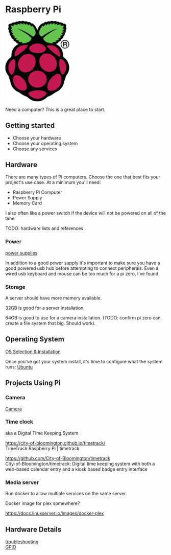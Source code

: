 # Raspberry Pi

[<img src="./logos/RPi-Logo-Reg-SCREEN.svg" alt="raspberry pi logo" width="200px">](./logos/logos-raspberry-pi.md)

Need a computer?
This is a great place to start. 

## Getting started

- Choose your hardware
- Choose your operating system
- Choose any services

## Hardware

There are many types of Pi computers. Choose the one that best fits your project's use case. At a minimum you'll need:

  - Raspberry Pi Computer
  - Power Supply
  - Memory Card

I also often like a power switch if the device will not be powered on all of the time. 


TODO: hardware lists and references

### Power

[power supplies](hardware/power-supply.md)  

In addition to a good power supply
it's important to make sure you have a good powered usb hub before attempting to connect peripherals. Even a wired usb keyboard and mouse can be too much for a pi zero, I've found. 

### Storage 

A server should have more memory available.  

32GB is good for a server installation.  

64GB is good to use for a camera installation. (TODO: confirm pi zero can create a file system that big. Should work).  


## Operating System

[OS Selection & Installation](./os/index.md)  


Once you've got your system install, it's time to configure what the system runs: [Ubuntu](../system/linux/ubuntu.md)



## Projects Using Pi

### Camera

[Camera](./hardware/camera.md)

### Time clock

aka a Digital Time Keeping System

https://city-of-bloomington.github.io/timetrack/  
TimeTrack Raspberry Pi | timetrack  

https://github.com/City-of-Bloomington/timetrack  
City-of-Bloomington/timetrack: Digital time keeping system with both a web-based calendar entry and a kiosk based badge entry interface  

### Media server

Run docker to allow multiple services on the same server.  

Docker image for plex somewhere? 

https://docs.linuxserver.io/images/docker-plex


## Hardware Details

[troubleshooting](troubleshooting.md)  
[GPIO](./hardware/gpio.md)  


